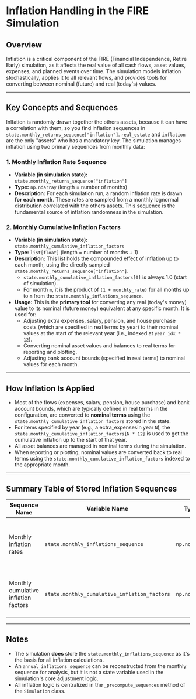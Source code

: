 # Inflation Handling in the FIRE Simulation

## Overview

Inflation is a critical component of the FIRE (Financial Independence, Retire Early) simulation, as
it affects the real value of all cash flows, asset values, expenses, and planned events over time.
The simulation models inflation stochastically, applies it to all relevant flows, and provides tools
for converting between nominal (future) and real (today's) values.

---

## Key Concepts and Sequences

Inlfation is randomly drawn together the others assets, because it can have
a correlation with them, so you find inflation sequences in `state.monthly_returns_sequence["inflation"]`.
`real_estate` and `inflation` are the only "assets" who has a mandatory key.
The simulation manages inflation using two primary sequences from monthly data:

### 1. **Monthly Inflation Rate Sequence**

- **Variable (in simulation state):** `state.monthly_returns_sequence["inflation"]`
- **Type:** `np.ndarray` (length = number of months)
- **Description:** For each simulation run, a random inflation rate is drawn **for each month**.
  These rates are sampled from a monthly lognormal distribution correlated with the others assets.
  This sequence is the fundamental source of inflation randomness in the simulation.

### 2. **Monthly Cumulative Inflation Factors**

- **Variable (in simulation state):** `state.monthly_cumulative_inflation_factors`
- **Type:** `list[float]` (length = number of months + 1)
- **Description:** This list holds the compounded effect of inflation up to each month, using the
    directly sampled `state.monthly_returns_sequence["inflation"]`.
  - `state.monthly_cumulative_inflation_factors[0]` is always 1.0 (start of simulation).
  - For month `m`, it is the product of `(1 + monthly_rate)` for all months up to `m` from the
    `state.monthly_inflations_sequence`.
- **Usage:** This is the **primary tool** for converting any real (today's money) value to its
    nominal (future money) equivalent at any specific month. It is used for:
  - Adjusting extra expenses, salary, pension, and house purchase costs
    (which are specified in real terms by year) to their nominal values at the start of the relevant
    year (i.e., indexed at `year_idx * 12`).
  - Converting nominal asset values and balances to real terms for reporting and plotting.
  - Adjusting bank account bounds (specified in real terms) to nominal values for each month.

---

## How Inflation Is Applied

- Most of the flows (expenses, salary, pension, house purchase) and bank account bounds,
  which are typically defined in real terms in the configuration, are converted to **nominal terms**
  using the `state.monthly_cumulative_inflation_factors` stored in the state.
- For items specified by year (e.g., a ectra_expensesin year `N`), the
  `state.monthly_cumulative_inflation_factors[N * 12]` is used to get the cumulative inflation up
  to the start of that year.
- All asset balances are managed in nominal terms during the simulation.
- When reporting or plotting, nominal values are converted back to real terms using the
  `state.monthly_cumulative_inflation_factors` indexed to the appropriate month.

---

## Summary Table of Stored Inflation Sequences

| Sequence Name                        | Variable Name                          | Type          | Purpose                                                         |
| ------------------------------------ | -------------------------------------- | ------------- | --------------------------------------------------------------- |
| Monthly inflation rates              | `state.monthly_inflations_sequence`          | `np.ndarray` | Stochastic monthly inflation path; primary source of randomness |
| Monthly cumulative inflation factors | `state.monthly_cumulative_inflation_factors` | `np.ndarray` | Convert real to nominal for any month; used for all adjustments |

---

## Notes

- The simulation **does** store the `state.monthly_inflations_sequence` as it's the basis for all
  inflation calculations.
- An `annual_inflations_sequence` can be reconstructed from the monthly sequence for analysis, but
  it is not a state variable used in the simulation's core adjustment logic.
- All inflation logic is centralized in the `_precompute_sequences` method of the `Simulation`
  class.

